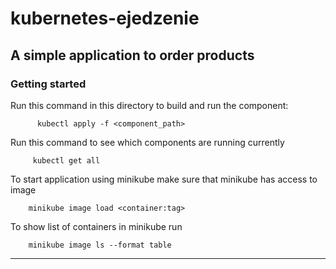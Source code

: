 # kubernetes-ejedzenie

## A simple application to order products 

### Getting started

Run this command in this directory to build and run the component:
          
          kubectl apply -f <component_path>



Run this command to see which components are running currently
        
         
         kubectl get all



To start application using minikube make sure that minikube has access to image

        
        minikube image load <container:tag>


To show list of containers in minikube run

        
        minikube image ls --format table

***